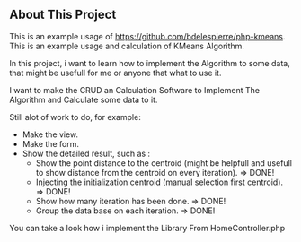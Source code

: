 ## About This Project

This is an example usage of https://github.com/bdelespierre/php-kmeans.
This is an example usage and calculation of KMeans Algorithm.

In this project, i want to learn how to implement the
Algorithm to some data, that might be usefull for
me or anyone that what to use it.

I want to make the CRUD an Calculation Software to Implement
The Algorithm and Calculate some data to it.

Still alot of work to do, for example:
- Make the view.
- Make the form.
- Show the detailed result, such as :
    - Show the point distance to the centroid (might be helpfull and usefull to show distance from the centroid on every iteration). => DONE!
    - Injecting the initialization centroid (manual selection first centroid). => DONE!
    - Show how many iteration has been done. => DONE!
    - Group the data base on each iteration. => DONE!

You can take a look how i implement the Library From HomeController.php

